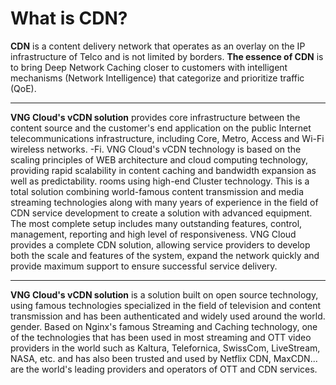 # What is CDN?

**CDN** is a content delivery network that operates as an overlay on the IP infrastructure of Telco and is not limited by borders. **The essence of CDN** is to bring Deep Network Caching closer to customers with intelligent mechanisms (Network Intelligence) that categorize and prioritize traffic (QoE).

***

**VNG Cloud's vCDN solution** provides core infrastructure between the content source and the customer's end application on the public Internet telecommunications infrastructure, including Core, Metro, Access and Wi-Fi wireless networks. -Fi. VNG Cloud's vCDN technology is based on the scaling principles of WEB architecture and cloud computing technology, providing rapid scalability in content caching and bandwidth expansion as well as predictability. rooms using high-end Cluster technology. This is a total solution combining world-famous content transmission and media streaming technologies along with many years of experience in the field of CDN service development to create a solution with advanced equipment. The most complete setup includes many outstanding features, control, management, reporting and high level of responsiveness. VNG Cloud provides a complete CDN solution, allowing service providers to develop both the scale and features of the system, expand the network quickly and provide maximum support to ensure successful service delivery.

***

**VNG Cloud's vCDN solution** is a solution built on open source technology, using famous technologies specialized in the field of television and content transmission and has been authenticated and widely used around the world. gender. Based on Nginx's famous Streaming and Caching technology, one of the technologies that has been used in most streaming and OTT video providers in the world such as Kaltura, Telefornica, SwissCom, LiveStream, NASA, etc. and has also been trusted and used by Netflix CDN, MaxCDN... are the world's leading providers and operators of OTT and CDN services.
